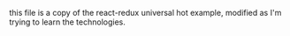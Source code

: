 this file is a copy of the react-redux universal hot example, modified as I'm trying to learn the technologies.
